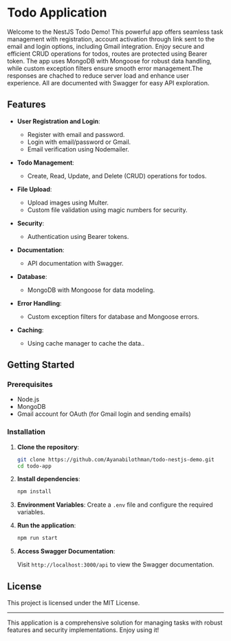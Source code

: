 # Todo Application

Welcome to the NestJS Todo Demo! This powerful app offers seamless task management with registration, account activation through link sent to the email and login options, including Gmail integration. Enjoy secure and efficient CRUD operations for todos, routes are protected using Bearer token. The app uses MongoDB with Mongoose for robust data handling, while custom exception filters ensure smooth error management.The responses are chached to reduce server load and enhance user experience. All are documented with Swagger for easy API exploration.

## Features

- **User Registration and Login**:

  - Register with email and password.
  - Login with email/password or Gmail.
  - Email verification using Nodemailer.

- **Todo Management**:

  - Create, Read, Update, and Delete (CRUD) operations for todos.

- **File Upload**:

  - Upload images using Multer.
  - Custom file validation using magic numbers for security.

- **Security**:

  - Authentication using Bearer tokens.

- **Documentation**:

  - API documentation with Swagger.

- **Database**:

  - MongoDB with Mongoose for data modeling.

- **Error Handling**:

  - Custom exception filters for database and Mongoose errors.

- **Caching**:
  - Using cache manager to cache the data..

## Getting Started

### Prerequisites

- Node.js
- MongoDB
- Gmail account for OAuth (for Gmail login and sending emails)

### Installation

1. **Clone the repository**:

   ```bash
   git clone https://github.com/Ayanabilothman/todo-nestjs-demo.git
   cd todo-app
   ```

2. **Install dependencies**:

   ```bash
   npm install
   ```

3. **Environment Variables**:
   Create a `.env` file and configure the required variables.

4. **Run the application**:

   ```bash
   npm run start
   ```

5. **Access Swagger Documentation**:

   Visit `http://localhost:3000/api` to view the Swagger documentation.

## License

This project is licensed under the MIT License.

---

This application is a comprehensive solution for managing tasks with robust features and security implementations. Enjoy using it!
